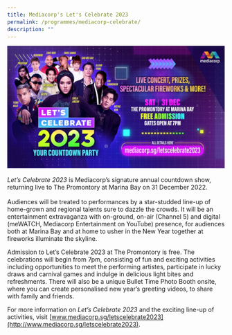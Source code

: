 ```yaml
---
title: Mediacorp's Let's Celebrate 2023
permalink: /programmes/mediacorp-celebrate/
description: ""
---
```

![](/images/mc23.jpg)

*Let’s Celebrate 2023* is Mediacorp’s signature annual countdown show, returning live to The Promontory at Marina Bay on 31 December 2022. <br><br>Audiences will be treated to performances by a star-studded line-up of home-grown and regional talents sure to dazzle the crowds. It will be an entertainment extravaganza with on-ground, on-air (Channel 5) and digital (meWATCH, Mediacorp Entertainment on YouTube) presence, for audiences both at Marina Bay and at home to usher in the New Year together at fireworks illuminate the skyline.

Admission to Let’s Celebrate 2023 at The Promontory is free. The celebrations will begin from 7pm, consisting of fun and exciting activities including opportunities to meet the performing artistes, participate in lucky draws and carnival games and indulge in delicious light bites and refreshments. There will also be a unique Bullet Time Photo Booth onsite, where you can create personalised new year’s greeting videos, to share with family and friends.

For more information on *Let’s Celebrate 2023* and the exciting line-up of activities, visit [www.mediacorp.sg/letscelebrate2023](http://www.mediacorp.sg/letscelebrate2023).